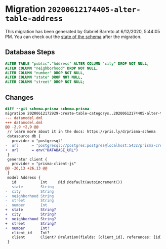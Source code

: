 # Migration `20200612174405-alter-table-address`

This migration has been generated by Gabriel Barreto at 6/12/2020, 5:44:05 PM.
You can check out the [state of the schema](./schema.prisma) after the migration.

## Database Steps

```sql
ALTER TABLE "public"."Address" ALTER COLUMN "city" DROP NOT NULL,
ALTER COLUMN "neighborhood" DROP NOT NULL,
ALTER COLUMN "number" DROP NOT NULL,
ALTER COLUMN "state" DROP NOT NULL,
ALTER COLUMN "street" DROP NOT NULL;
```

## Changes

```diff
diff --git schema.prisma schema.prisma
migration 20200612172929-create-table-categorys..20200612174405-alter-table-address
--- datamodel.dml
+++ datamodel.dml
@@ -2,9 +2,9 @@
 // learn more about it in the docs: https://pris.ly/d/prisma-schema
 datasource db {
   provider = "postgresql"
-  url      = "postgresql://postgres:postgres@localhost:5432/prisma-crud?schema=public"
+  url      = env("DATABASE_URL")
 }
 generator client {
   provider = "prisma-client-js"
@@ -26,13 +26,13 @@
 }
 model Address {
   id           Int     @id @default(autoincrement())
-  state        String
-  city         String
-  neighborhood String
-  street       String
-  number       Int
+  state        String?
+  city         String?
+  neighborhood String?
+  street       String?
+  number       Int?
   client_id    Int?
   client       Client? @relation(fields: [client_id], references: [id])
 }
```


